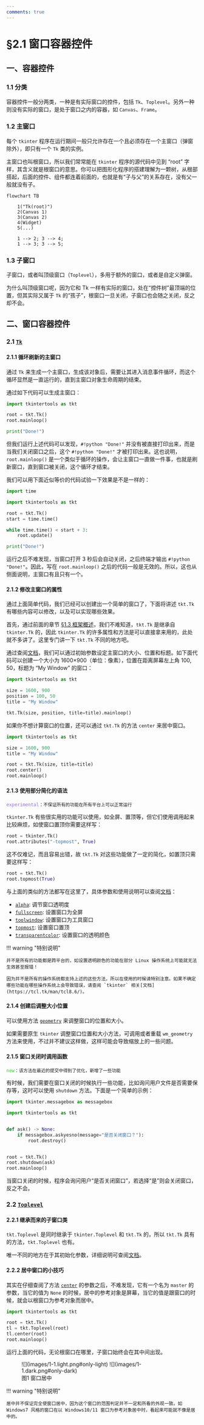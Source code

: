 ```yaml
---
comments: true
---
```


# §2.1 窗口容器控件

## 一、容器控件

### 1.1 分类

容器控件一般分两类，一种是有实际窗口的控件，包括 `Tk`、`Toplevel`。另外一种则没有实际的窗口，是处于窗口之内的容器，如 `Canvas`、`Frame`。

### 1.2 主窗口

每个 `tkinter` 程序在运行期间一般只允许存在一个且必须存在一个主窗口（弹窗除外），即只有一个 `Tk` 类的实例。

主窗口也叫根窗口，所以我们常常能在 `tkinter` 程序的源代码中见到 “root” 字样，其含义就是根窗口的意思。你可以把图形化程序的搭建理解为一颗树，从根部搭起，后面的控件、组件都连着前面的，也就是有“子与父”的关系存在，没有父一般就没有子。

```mermaid
flowchart TB

    1("Tk(root)")
    2(Canvas 1)
    3(Canvas 2)
    4(Widget)
    5(...)

    1 --> 2; 3 --> 4;
    1 --> 3; 3 --> 5;
```

### 1.3 子窗口

子窗口，或者叫顶级窗口（`Toplevel`），多用于额外的窗口，或者是自定义弹窗。

为什么叫顶级窗口呢，因为它和 Tk 一样有实际的窗口，处在“控件树”最顶端的位置，但其实际又属于 `Tk` 的“孩子”，根窗口一旦关闭，子窗口也会随之关闭，反之却不会。

## 二、窗口容器控件

### 2.1 [`Tk`](../../documents/core/containers.md#tk)

#### 2.1.1 循环刷新的主窗口

通过 `Tk` 来生成一个主窗口，生成该对象后，需要让其进入消息事件循环，而这个循环显然是一直运行的，直到主窗口对象生命周期的结束。

通过如下代码可以生成主窗口：

```python
import tkintertools as tkt

root = tkt.Tk()
root.mainloop()

print("Done!")
```

但我们运行上述代码可以发现，`#!python "Done!"` 并没有被直接打印出来，而是当我们关闭窗口之后，这个 `#!python "Done!"` 才被打印出来。这也说明，`root.mainloop()` 是一个类似于循环的操作，会让主窗口一直做一件事，也就是刷新窗口，直到窗口被关闭，这个循环才结束。

我们可以用下面近似等价的代码试验一下效果是不是一样的：

```python
import time

import tkintertools as tkt

root = tkt.Tk()
start = time.time()

while time.time() < start + 3:
    root.update()

print("Done!")
```

运行之后不难发现，当窗口打开 3 秒后会自动关闭，之后终端才输出 `#!python "Done!"`。因此，写在 `root.mainloop()` 之后的代码一般是无效的。所以，这也从侧面说明，主窗口有且只有一个。

#### 2.1.2 修改主窗口的属性

通过上面简单代码，我们已经可以创建出一个简单的窗口了，下面将讲述 `tkt.Tk` 有哪些内容可以修改，以及可以实现哪些效果。

首先，通过前面的章节 [§1.3 框架概述](../chapter_01/3.md/#31-控件构建框架)，我们不难知道，`tkt.Tk` 是继承自 `tkinter.Tk` 的，因此 `tkinter.Tk` 的许多属性和方法是可以直接拿来用的，此处就不多讲了。这里专门讲一下 `tkt.Tk` 不同的地方吧。

通过查阅[文档](../../documents/core/containers.md#tk)，我们可以通过初始参数设定主窗口的大小、位置和标题。如下面代码可以创建一个大小为 1600×900（单位：像素），位置在距离屏幕左上角 100, 50，标题为 “My Window” 的窗口：

```python
import tkintertools as tkt

size = 1600, 900
position = 100, 50
title = "My Window"

tkt.Tk(size, position, title=title).mainloop()
```

如果你不想计算窗口的位置，还可以通过 `tkt.Tk` 的方法 `center` 来居中窗口。

```python hl_lines="7"
import tkintertools as tkt

size = 1600, 900
title = "My Window"

root = tkt.Tk(size, title=title)
root.center()
root.mainloop()
```

#### 2.1.3 使用部分简化的语法

<code style='color: mediumpurple;'>experimental</code><small>：不保证所有的功能在所有平台上可以正常运行</small>

`tkinter.Tk` 有些很实用的功能可以使用，如全屏、置顶等，但它们使用调用起来比较麻烦，如使窗口置顶你需要这样写：

```python
root = tkinter.Tk()
root.attributes("-topmost", True)
```

这不仅难记，而且容易出错，故 `tkt.Tk` 对这些功能做了一定的简化，如置顶只需要这样写：

```python
root = tkt.Tk()
root.topmost(True)
```

与上面的类似的方法都写在这里了，具体参数和使用说明可以查阅[文档](../../documents/core/containers.md#tk)：

* [`alpha`](../../documents/core/containers.md#alpha): 调节窗口透明度
* [`fullscreen`](../../documents/core/containers.md#fullscreen): 设置窗口为全屏
* [`toolwindow`](../../documents/core/containers.md#toolwindow): 设置窗口为工具窗口
* [`topmost`](../../documents/core/containers.md#topmost): 设置窗口置顶
* [`transparentcolor`](../../documents/core/containers.md#transparentcolor): 设置窗口的透明颜色

!!! warning "特别说明"

    并不是所有的功能都是跨平台的，如设置透明颜色的功能在部分 Linux 操作系统上可能就无法生效甚至报错！

    因为并不是所有的操作系统都支持上述的这些方法，所以在使用的时候请特别注意。如果不确定哪些功能在哪些操作系统上会导致错误，请查阅 `tkinter` 相关[文档](https://tcl.tk/man/tcl8.6/)。

#### 2.1.4 创建后调整大小位置

可以使用方法 [`geometry`](../../documents/core/containers.md#geometry) 来调整窗口的位置和大小。

如果需要原生 `tkinter` 调整窗口位置和大小方法，可调用或者重载 `wm_geometry` 方法来使用，不过并不建议这样做，这样可能会导致缩放上的一些问题。

#### 2.1.5 窗口关闭时调用函数

<code style='color: limegreen;'>new</code><small>：该方法在最近的提交中得到了优化，新增了一些功能</small>

有时候，我们需要在窗口关闭的时候执行一些功能，比如询问用户文件是否需要保存等，这时可以使用 `shutdown` 方法。下面是一个简单的示例：

```python hl_lines="12"
import tkinter.messagebox as messagebox

import tkintertools as tkt


def ask() -> None:
    if messagebox.askyesno(message="是否关闭窗口？"):
        root.destroy()


root = tkt.Tk()
root.shutdown(ask)
root.mainloop()
```

当窗口关闭的时候，程序会询问用户“是否关闭窗口”，若选择“是”则会关闭窗口，反之不会。

### 2.2 [`Toplevel`](../../documents/core/containers.md#toplevel)

#### 2.2.1 继承而来的子窗口类

`tkt.Toplevel` 是同时继承于 `tkinter.Toplevel` 和 `tkt.Tk` 的，所以 `tkt.Tk` 具有的方法，`tkt.Toplevel` 也有。

唯一不同的地方在于其初始化参数，详细说明可查阅[文档](../../documents/core/containers.md#toplevel)。

#### 2.2.2 居中窗口的小技巧

其实在仔细查阅了方法 [`center`](../../documents/core/containers.md#center) 的参数之后，不难发现，它有一个名为 `master` 的参数，当它的值为 `None` 的时候，居中的参考对象是屏幕，当它的值是跟窗口的时候，就会以根窗口为参考对象而居中。

```python hl_lines="5"
import tkintertools as tkt

root = tkt.Tk()
tl = tkt.Toplevel(root)
tl.center(root)
root.mainloop()
```

运行上面的代码，无论根窗口在哪里，子窗口始终会在其中间出现。

<figure markdown="span">
![](images/1-1.light.png#only-light)
![](images/1-1.dark.png#only-dark)
<figcaption>图1 窗口居中</figcaption>
</figure>

!!! warning "特别说明"

    居中并不保证完全使窗口居中，因为这个窗口的范围判定并不一定和所看的外观一致。如 Windows7 风格的窗口在以 Windows10/11 窗口为参考对象居中时，看起来可能就不像是居中的。
